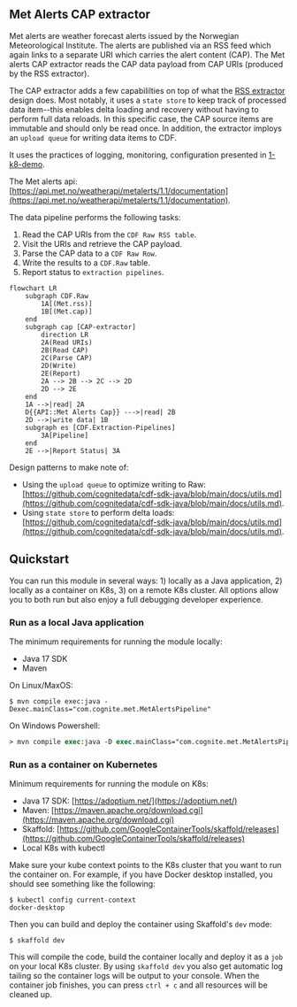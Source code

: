 ## Met Alerts CAP extractor

Met alerts are weather forecast alerts issued by the Norwegian Meteorological Institute. The alerts are published via an RSS feed which again links to a separate URI which carries the alert content (CAP). The Met alerts CAP extractor reads the CAP data payload from CAP URIs (produced by the RSS extractor).

 The CAP extractor adds a few capabililties on top of what the [RSS extractor](../21-met-alerts-rss-extractor/) design does. Most notably, it uses a `state store` to keep track of processed data item--this enables delta loading and recovery without having to perform full data reloads. In this specific case, the CAP source items are immutable and should only be read once. In addition, the extractor imploys an `upload queue` for writing data items to CDF.
 
 It uses the practices of logging, monitoring, configuration presented in [1-k8-demo](../1-k8-demo/README.md).

 The Met alerts api: [https://api.met.no/weatherapi/metalerts/1.1/documentation](https://api.met.no/weatherapi/metalerts/1.1/documentation).

The data pipeline performs the following tasks:
1) Read the CAP URIs from the `CDF Raw RSS table`.
2) Visit the URIs and retrieve the CAP payload.
2) Parse the CAP data to a `CDF Raw Row`.
3) Write the results to a `CDF.Raw` table.
4) Report status to `extraction pipelines`.

```mermaid
flowchart LR
    subgraph CDF.Raw
        1A[(Met.rss)]
        1B[(Met.cap)]
    end
    subgraph cap [CAP-extractor]
        direction LR
        2A(Read URIs)
        2B(Read CAP)
        2C(Parse CAP)
        2D(Write)
        2E(Report)
        2A --> 2B --> 2C --> 2D
        2D --> 2E
    end
    1A -->|read| 2A
    D{{API::Met Alerts Cap}} --->|read| 2B
    2D -->|write data| 1B
    subgraph es [CDF.Extraction-Pipelines]
        3A[Pipeline]
    end
    2E -->|Report Status| 3A
```

Design patterns to make note of:
- Using the `upload queue` to optimize writing to Raw: [https://github.com/cognitedata/cdf-sdk-java/blob/main/docs/utils.md](https://github.com/cognitedata/cdf-sdk-java/blob/main/docs/utils.md).
- Using `state store` to perform delta loads: [https://github.com/cognitedata/cdf-sdk-java/blob/main/docs/utils.md](https://github.com/cognitedata/cdf-sdk-java/blob/main/docs/utils.md).

## Quickstart

You can run this module in several ways: 1) locally as a Java application, 2) locally as a container on K8s, 3) on a remote K8s cluster. All options allow you to both run but also enjoy a full debugging developer experience.

### Run as a local Java application

The minimum requirements for running the module locally:
- Java 17 SDK
- Maven

On Linux/MaxOS:
```console
$ mvn compile exec:java -Dexec.mainClass="com.cognite.met.MetAlertsPipeline"
```

On Windows Powershell:
```ps
> mvn compile exec:java -D exec.mainClass="com.cognite.met.MetAlertsPipeline"
```

### Run as a container on Kubernetes

Minimum requirements for running the module on K8s:
- Java 17 SDK: [https://adoptium.net/](https://adoptium.net/)
- Maven: [https://maven.apache.org/download.cgi](https://maven.apache.org/download.cgi)
- Skaffold: [https://github.com/GoogleContainerTools/skaffold/releases](https://github.com/GoogleContainerTools/skaffold/releases)
- Local K8s with kubectl

Make sure your kube context points to the K8s cluster that you want to run the container on. For example, if you
have Docker desktop installed, you should see something like the following:
```console
$ kubectl config current-context
docker-desktop
```

Then you can build and deploy the container using Skaffold's `dev` mode:
```console
$ skaffold dev
```
This will compile the code, build the container locally and deploy it as a `job` on your local K8s cluster. By using
`skaffold dev` you also get automatic log tailing so the container logs will be output to your console. When the
container job finishes, you can press `ctrl + c` and all resources will be cleaned up.